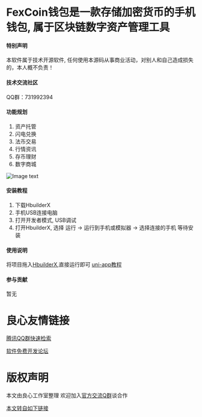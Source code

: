 # FexCoin钱包是一款存储加密货币的手机钱包, 属于区块链数字资产管理工具

#### 特别声明
本软件属于技术开源软件, 任何使用本源码从事商业活动，对别人和自己造成损失的，本人概不负责！

#### 技术交流社区

QQ群：731992394

#### 功能规划
1. 资产托管
2. 闪电兑换
3. 法币交易
4. 行情资讯
5. 存币理财
6. 数字商城

![Image text](doc/fexcoin.jpg) 


#### 安装教程

1. 下载HbuilderX
2. 手机USB连接电脑
3. 打开开发者模式, USB调试
4. 打开HbuilderX, 选择 运行 -> 运行到手机或模拟器 -> 选择连接的手机  等待安装

#### 使用说明
将项目拖入[HbuilderX](http://u.720life.cn/g/8b1c893186dd5cfdd50753569ec77887fb6f0e565d31e5e2a765dc3084432afdf2e5f9484211debfeff0deaf81575dd6),直接运行即可
[uni-app教程](http://u.720life.cn/g/1c8cc65f729d01d892e47cea0b1c4a96ae2cf435656c10d1ddc79f99d2f0312d)

#### 参与贡献

暂无




 # 良心友情链接

[腾讯QQ群快速检索](http://u.720life.cn/s/8cf73f7c)

[软件免费开发论坛](http://u.720life.cn/s/bbb01dc0)

# 版权声明 

本文由良心工作室整理 欢迎加入[官方交流Q群](https://u.720life.cn/s/f2316816)谈合作

[本文转自如下链接](http://u.720life.cn/g/2e71d0f0a5c601172267ba20d3a43c6e123dc5d516559b34928a8e328a811102bf518f6b54f1328ee470ead4420b5235fac698b2c5d015cdf20f924944f5d6f5)